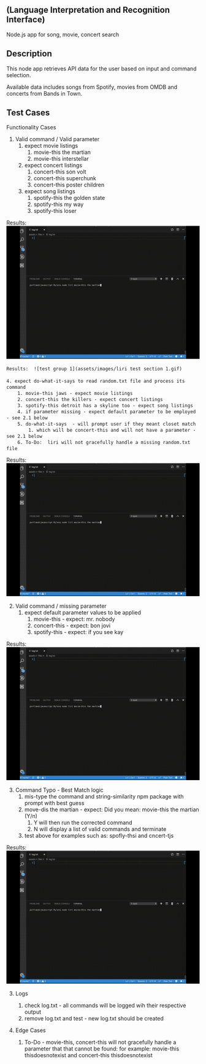 ## (Language Interpretation and Recognition Interface)


Node.js app for song, movie, concert search

## Description

This node app retrieves API data for the user based on input and command selection.

Available data includes songs from Spotify, movies from OMDB and concerts from Bands in Town.

## Test Cases

Functionality Cases
1. Valid command / Valid parameter
    1. expect movie listings
        1. movie-this the martian
        2. movie-this interstellar
    2. expect concert listings
        1. concert-this son volt
        2. concert-this superchunk
        3. concert-this poster children
    3. expect song listings
        1. spotify-this the golden state
        2. spotify-this my way
        3. spotify-this loser   

Results: 
![test group 1 ](assets/images/liri-test-1.gif)

    Results:  ![test group 1](assets/images/liri test section 1.gif)

    4. expect do-what-it-says to read random.txt file and process its command
        1. movie-this jaws - expect movie listings
        2. concert-this the killers - expect concert listings
        3. spotify-this detroit has a skyline too - expect song listings    
        4. if parameter missing - expect default parameter to be employed - see 2.1 below  
        5. do-what-it-says  - will prompt user if they meant closet match
            1. which will be concert-this and will not have a parameter - see 2.1 below
        6. To-Do:  liri will not gracefully handle a missing random.txt file

Results: 
![test group 1 ](assets/images/liri-test-1.gif)

2. Valid command / missing parameter
    1. expect default parameter values to be applied
        1. movie-this   - expect:  mr. nobody
        2. concert-this - expect:  bon jovi
        3. spotify-this - expect:  if you see kay

Results: 
![test group 1 ](assets/images/liri-test-1.gif)

3. Command Typo - Best Match logic
    1. mis-type the command and string-similarity npm package with prompt with best guess
    2. move-dis the martian - expect: Did you mean:  movie-this the martian (Y/n)
        1. Y will then run the corrected command
        2. N will display a list of valid commands and terminate
    3. test above for examples such as:  spofly-thsi   and   cncert-tjs 

Results: 
![test group 1 ](assets/images/liri-test-1.gif)
    
3. Logs
    1. check log.txt - all commands will be logged wih their respective output
    2. remove log.txt and test - new log.txt should be created
    
4. Edge Cases
    1. To-Do - movie-this, concert-this will not gracefully handle a parameter that 
      that cannot be found:  for example: 
       movie-this thisdoesnotexist  and concert-this thisdoesnotexist

